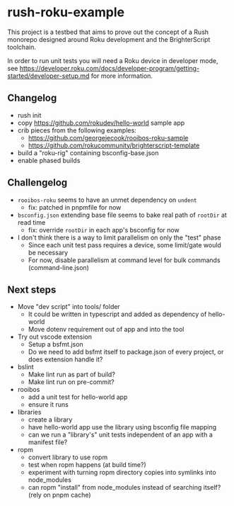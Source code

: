 # rush-roku-example

This project is a testbed that aims to prove out the concept of a Rush monorepo designed around Roku development and the BrighterScript toolchain.

In order to run unit tests you will need a Roku device in developer mode, see https://developer.roku.com/docs/developer-program/getting-started/developer-setup.md for more information.

## Changelog

 - rush init
 - copy https://github.com/rokudev/hello-world sample app
 - crib pieces from the following examples:
   - https://github.com/georgejecook/rooibos-roku-sample
   - https://github.com/rokucommunity/brighterscript-template
 - build a "roku-rig" containing bsconfig-base.json
 - enable phased builds

## Challengelog

 - `rooibos-roku` seems to have an unmet dependency on `undent`
   - fix: patched in pnpmfile for now
 - `bsconfig.json` extending base file seems to bake real path of `rootDir` at read time
   - fix: override `rootDir` in each app's bsconfig for now
 - I don't think there is a way to limit parallelism on only the "test" phase
   - Since each unit test pass requires a device, some limit/gate would be necessary
   - For now, disable parallelism at command level for bulk commands (command-line.json)

## Next steps

 - Move "dev script" into tools/ folder
   - It could be written in typescript and added as dependency of hello-world
   - Move dotenv requirement out of app and into the tool
 - Try out vscode extension
   - Setup a bsfmt.json
   - Do we need to add bsfmt itself to package.json of every project, or does extension handle it?
 - bslint
   - Make lint run as part of build?
   - Make lint run on pre-commit?
 - rooibos
   - add a unit test for hello-world app
   - ensure it runs
 - libraries
   - create a library
   - have hello-world app use the library using bsconfig file mapping
   - can we run a "library's" unit tests independent of an app with a manifest file?
 - ropm
   - convert library to use ropm
   - test when ropm happens (at build time?)
   - experiment with turning ropm directory copies into symlinks into node_modules
   - can ropm "install" from node_modules instead of searching itself? (rely on pnpm cache)

